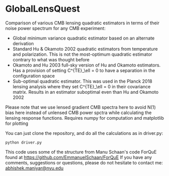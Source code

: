 #  GlobalLensQuest

Comparison of various CMB lensing quadratic estimators in terms of their noise power spectrum for any CMB experiment:

* Global minimum variance quadratic estimator based on an alternate derivation
* Standard Hu & Okamoto 2002 quadratic estimators from temperature and polarization. This is not the most-optimum quadratic estimator contrary to what was thought before
* Okamoto and Hu 2003 full-sky version of Hu and Okamoto estimators. Has a provision of setting C^{TE}_\ell = 0 to have a separation in the configuration space
* Sub-optimal quadratic estimator. This was used in the Planck 2018 lensing analysis where they set C^{TE}_\ell = 0 in their covariance matrix. Results in an estimator suboptimal even than Hu and Okamoto 2002

Please note that we use lensed gradient CMB spectra here to avoid N(1) bias here instead of unlensed CMB power spctra while calculating the lensing response functions. 
Requires numpy for computation and matplotlib for plotting

You can just clone the repository, and do all the calculations as in driver.py:
```
python driver.py
```
This code uses some of the structure from Manu Schaan's code ForQuE found at https://github.com/EmmanuelSchaan/ForQuE
If you have any comments, suggestions or questions, please do not hesitate to contact me: abhishek.maniyar@nyu.edu

